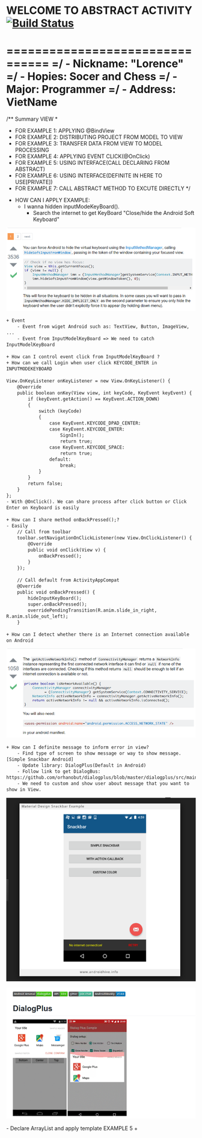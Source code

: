 # WELCOME TO ABSTRACT ACTIVITY [![Build Status](https://travis-ci.org/nomensa/jquery.hide-show.svg)](https://travis-ci.org/nomensa/jquery.hide-show.svg?branch=master)
================================
=/ - Nickname: "Lorence"
=/ - Hopies: Socer and Chess
=/ - Major: Programmer
=/ - Address: VietName
================================

/** Summary VIEW
 *
 * FOR EXAMPLE 1: APPLYING @BindView
 * FOR EXAMPLE 2: DISTRIBUTING PROJECT FROM MODEL TO VIEW
 * FOR EXAMPLE 3: TRANSFER DATA FROM VIEW TO MODEL PROCESSING
 * FOR EXAMPLE 4: APPLYING EVENT CLICK(@OnClick)
 * FOR EXAMPLE 5: USING INTERFACE(CALL DECLARING FROM ABSTRACT)
 * FOR EXAMPLE 6: USING INTERFACE(DEFINITE IN HERE TO USE[PRIVATE])
 * FOR EXAMPLE 7: CALL ABSTRACT METHOD TO EXCUTE DIRECTLY 
 */

- HOW CAN I APPLY EXAMPLE:
	+ I wanna hidden inputModeKeyBoard().
		- Search the internet to get KeyBoard "Close/hide the Android Soft Keyboard"
<p align="center">
	<img src="https://github.com/danisluis7/MVP/blob/level2/1.png" alt="1.png"/>
</p> 

	+ Event
		- Event from wiget Android such as: TextView, Button, ImageView, ...
		- Event from InputModelKeyBoard => We need to catch InputModelKeyBoard

	+ How can I control event click from InputModelKeyBoard ?
	+ How can we call Login when user click KEYCODE_ENTER in INPUTMODEKEYBOARD
	
	View.OnKeyListener onKeyListener = new View.OnKeyListener() {
        @Override
        public boolean onKey(View view, int keyCode, KeyEvent keyEvent) {
            if (keyEvent.getAction() == KeyEvent.ACTION_DOWN)
            {
                switch (keyCode)
                {
                    case KeyEvent.KEYCODE_DPAD_CENTER:
                    case KeyEvent.KEYCODE_ENTER:
                        SignIn();
                        return true;
                    case KeyEvent.KEYCODE_SPACE:
                        return true;
                    default:
                        break;
                }
            }
            return false;
        }
    };
	- With @OnClick(). We can share process after click button or Click Enter on Keyboard is easily

	+ How can I share method onBackPressed();?
	- Easily
		// Call from toolbar
		toolbar.setNavigationOnClickListener(new View.OnClickListener() {
            @Override
            public void onClick(View v) {
                onBackPressed();
            }
        });

		// Call default from ActivityAppCompat
		@Override
		public void onBackPressed() {
			hideInputKeyBoard();
			super.onBackPressed();
			overridePendingTransition(R.anim.slide_in_right, R.anim.slide_out_left);
		}

	+ How can I detect whether there is an Internet connection available on Android
<p align="center">
	<img src="https://github.com/danisluis7/MVP/blob/level2/3.png" alt="3.png"/>
</p> 

	+ How can I definite message to inform error in view?
		- Find type of screen to show message or way to show message. [Simple Snackbar Android]
		- Update library: DialogPlus(Default in Android)
		- Follow link to get DialogBus: https://github.com/orhanobut/dialogplus/blob/master/dialogplus/src/main/java/com/orhanobut/dialogplus/DialogPlus.java
		- We need to custom and show user about message that you want to show in View.
<p align="center">
	<img src="https://github.com/danisluis7/MVP/blob/level2/4.png" alt="4.png"/>
</p>
<p align="center">
	<img src="https://github.com/danisluis7/MVP/blob/level2/5.png" alt="5.png"/>
</p>
		- Declare ArrayList<String> and apply template EXAMPLE 5
	+ 


		


	


	


		

